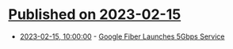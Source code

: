 # [Published on 2023-02-15](index.md)

* [2023-02-15, 10:00:00](https://tech.slashdot.org/story/23/02/15/0150252/google-fiber-launches-5gbps-service?utm_source=rss1.0mainlinkanon&utm_medium=feed) - [Google Fiber Launches 5Gbps Service](https://tech.slashdot.org/story/23/02/15/0150252/google-fiber-launches-5gbps-service?utm_source=rss1.0mainlinkanon&utm_medium=feed)
